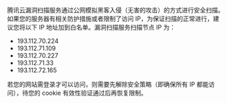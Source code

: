 腾讯云漏洞扫描服务通过公网模拟黑客入侵（无害的攻击）的方式进行安全扫描。如果您的服务器有相关防护措施或者限制了访问 IP，为保证扫描的正常进行，建议您将以下 IP 地址加到白名单。漏洞扫描服务扫描节点 IP 为：
- 193.112.70.224
- 193.112.71.109
- 193.112.70.227
- 193.112.71.33
- 193.112.72.165

若您的网站需登录才可以访问，则需要先解除安全策略（即确保所有 IP 都能访问），待您的 cookie 有效性验证通过后再恢复限制。
